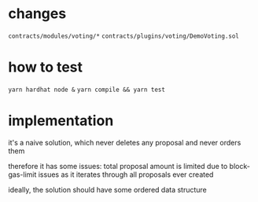 # changes
`contracts/modules/voting/*`
`contracts/plugins/voting/DemoVoting.sol`


# how to test
`yarn hardhat node &`
`yarn compile && yarn test`


# implementation 

it's a naive solution, which never deletes any proposal and never orders them 

therefore it has some issues: total proposal amount is limited due to block-gas-limit issues as it iterates through all proposals ever created 

ideally, the solution should have some ordered data structure
